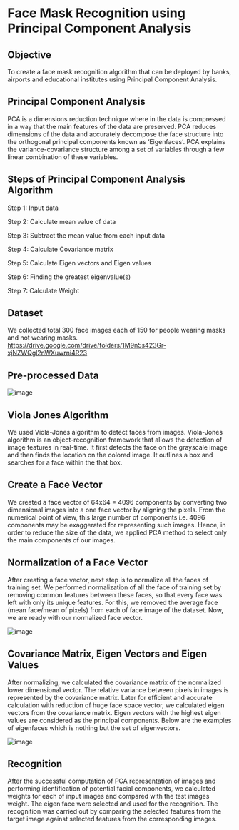 # Face Mask Recognition using Principal Component Analysis

## Objective
To create a face mask recognition algorithm that can be deployed by banks, airports and educational institutes using Principal Component Analysis.

## Principal Component Analysis
PCA is a dimensions reduction technique where in the data is compressed in a way that the main features of the data are preserved.
PCA reduces dimensions of the data and accurately decompose the face structure into the orthogonal principal components known as ‘Eigenfaces’.
PCA explains the variance-covariance structure among a set of variables through a few linear combination of these variables.

## Steps of Principal Component Analysis Algorithm 

Step 1: Input data 

Step 2: Calculate mean value of data 

Step 3: Subtract the mean value from each input data 

Step 4: Calculate Covariance matrix

Step 5: Calculate Eigen vectors and Eigen values 

Step 6: Finding the greatest eigenvalue(s) 

Step 7: Calculate Weight

## Dataset
We collected total 300 face images each of 150 for people wearing masks and not wearing masks.
https://drive.google.com/drive/folders/1M9n5s423Gr-xjNZWQgl2nWXuwrni4R23

## Pre-processed Data

![image](https://user-images.githubusercontent.com/70087327/132878408-749ce553-84da-4b00-b5a2-c3ebdc2877a7.png)


## Viola Jones Algorithm
We used Viola-Jones algorithm to detect faces from images. Viola-Jones algorithm is an object-recognition framework that allows the detection of image features in real-time. It first detects the face on the grayscale image and then finds the location on the colored image. It outlines a box and searches for a face within the that box. 

## Create a Face Vector
We created a face vector of 64x64 = 4096 components by converting two dimensional images into  a one face vector by aligning the pixels. From the numerical point of view, this large number of components i.e. 4096 components may be exaggerated for representing such images. Hence, in order to reduce the size of the data, we applied PCA method to select only the main components of our images.

## Normalization of a Face Vector
After creating a face vector, next step is to normalize all the faces of training set. We performed normalization of all the face of training set by removing common features between these faces, so that every face was left with only its unique features. For this, we removed the average face (mean face/mean of pixels) from each of face image of the dataset. Now, we are ready with our normalized face vector.

![image](https://user-images.githubusercontent.com/70087327/132878627-cc1af24d-1ce4-43a6-8d9b-c8cd3b39c69a.png)


## Covariance Matrix, Eigen Vectors and Eigen Values 
After normalizing, we calculated the covariance matrix of the normalized lower dimensional vector. The relative variance between pixels in images is represented by the covariance matrix. Later for efficient and accurate calculation with reduction of huge face space vector, we calculated eigen vectors from the covariance matrix. Eigen vectors with the highest eigen values are considered as the principal components. Below are the examples of eigenfaces which is nothing but the set of eigenvectors.

![image](https://user-images.githubusercontent.com/70087327/132878715-5efbab6a-ec69-4320-9edc-da08fcff3310.png)


## Recognition
After the successful computation of PCA representation of images and performing identification of potential facial components, we calculated weights for each of input images and compared with the test images weight. The eigen face were selected and used for the recognition. The recognition was carried out by comparing the selected features from the target image against selected features from the corresponding images. 
